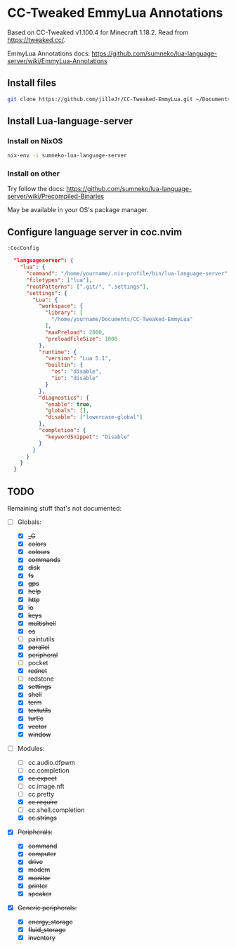 # CC-Tweaked EmmyLua Annotations

Based on CC-Tweaked v1.100.4 for Minecraft 1.18.2.
Read from <https://tweaked.cc/>.

EmmyLua Annotations docs: <https://github.com/sumneko/lua-language-server/wiki/EmmyLua-Annotations>

## Install files

```sh
git clone https://github.com/jilleJr/CC-Tweaked-EmmyLua.git ~/Documents/CC-Tweaked-EmmyLua
```

## Install Lua-language-server

### Install on NixOS

```sh
nix-env -i sumneko-lua-language-server
```

### Install on other

Try follow the docs: <https://github.com/sumneko/lua-language-server/wiki/Precompiled-Binaries>

May be available in your OS's package manager.

## Configure language server in coc.nvim

```vim
:CocConfig
```

```json
  "languageserver": {
    "lua": {
      "command": "/home/yourname/.nix-profile/bin/lua-language-server",
      "filetypes": ["lua"],
      "rootPatterns": [".git/", ".settings"],
      "settings": {
        "Lua": {
          "workspace": {
            "library": [
              "/home/yourname/Documents/CC-Tweaked-EmmyLua"
            ],
            "maxPreload": 2000,
            "preloadFileSize": 1000
          },
          "runtime": {
            "version": "Lua 5.1",
            "builtin": {
              "os": "disable",
              "io": "disable"
            }
          },
          "diagnostics": {
            "enable": true,
            "globals": [],
            "disable": ["lowercase-global"]
          },
          "completion": {
            "keywordSnippet": "Disable"
          }
        }
      }
    }
  }
```

## TODO

Remaining stuff that's not documented:

- [ ] Globals:

  - [x] ~~\_G~~
  - [x] ~~colors~~
  - [x] ~~colours~~
  - [x] ~~commands~~
  - [x] ~~disk~~
  - [x] ~~fs~~
  - [x] ~~gps~~
  - [x] ~~help~~
  - [x] ~~http~~
  - [x] ~~io~~
  - [x] ~~keys~~
  - [x] ~~multishell~~
  - [x] ~~os~~
  - [ ] paintutils
  - [x] ~~parallel~~
  - [x] ~~peripheral~~
  - [ ] pocket
  - [x] ~~rednet~~
  - [ ] redstone
  - [x] ~~settings~~
  - [x] ~~shell~~
  - [x] ~~term~~
  - [x] ~~textutils~~
  - [x] ~~turtle~~
  - [x] ~~vector~~
  - [x] ~~window~~

- [ ] Modules:

  - [ ] cc.audio.dfpwm
  - [ ] cc.completion
  - [x] ~~cc.expect~~
  - [ ] cc.image.nft
  - [ ] cc.pretty
  - [x] ~~cc.require~~
  - [ ] cc.shell.completion
  - [x] ~~cc.strings~~

- [x] ~~Peripherals:~~

  - [x] ~~command~~
  - [x] ~~computer~~
  - [x] ~~drive~~
  - [x] ~~modem~~
  - [x] ~~monitor~~
  - [x] ~~printer~~
  - [x] ~~speaker~~

- [x] ~~Generic peripherals:~~

  - [x] ~~energy\_storage~~
  - [x] ~~fluid\_storage~~
  - [x] ~~inventory~~
